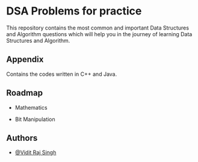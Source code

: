 
# DSA Problems for practice

This repository contains the most common and important Data Structures and Algorithm questions which will help you in the journey of learning Data Structures and Algorithm.


## Appendix

Contains the codes written in C++ and Java.


## Roadmap

- Mathematics

- Bit Manipulation


## Authors

- [@Vidit Raj Singh](https://www.github.com/viditraj)


